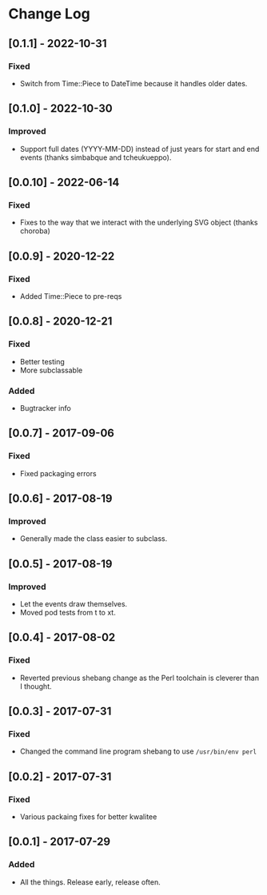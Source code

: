 # Change Log

## [0.1.1] - 2022-10-31

### Fixed

- Switch from Time::Piece to DateTime because it handles
  older dates.

## [0.1.0] - 2022-10-30

### Improved

- Support full dates (YYYY-MM-DD) instead of just years for
  start and end events (thanks simbabque and tcheukueppo).

## [0.0.10] - 2022-06-14

### Fixed

- Fixes to the way that we interact with the underlying
  SVG object (thanks choroba)

## [0.0.9] - 2020-12-22

### Fixed

- Added Time::Piece to pre-reqs

## [0.0.8] - 2020-12-21

### Fixed

- Better testing
- More subclassable

### Added

- Bugtracker info

## [0.0.7] - 2017-09-06

### Fixed

- Fixed packaging errors

## [0.0.6] - 2017-08-19

### Improved

- Generally made the class easier to subclass.

## [0.0.5] - 2017-08-19

### Improved

- Let the events draw themselves.
- Moved pod tests from t to xt.

## [0.0.4] - 2017-08-02

### Fixed

- Reverted previous shebang change as the Perl toolchain is cleverer than I thought.

## [0.0.3] - 2017-07-31

### Fixed

- Changed the command line program shebang to use `/usr/bin/env perl`

## [0.0.2] - 2017-07-31

### Fixed

- Various packaing fixes for better kwalitee

## [0.0.1] - 2017-07-29

### Added

- All the things. Release early, release often.
